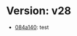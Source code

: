 # Version: v28

* [084a140](https://github.com/VictoriaSko/unit-demo-cra/commit/084a1403e8b0b070b41ebea6fb173b092076bdd0): test
